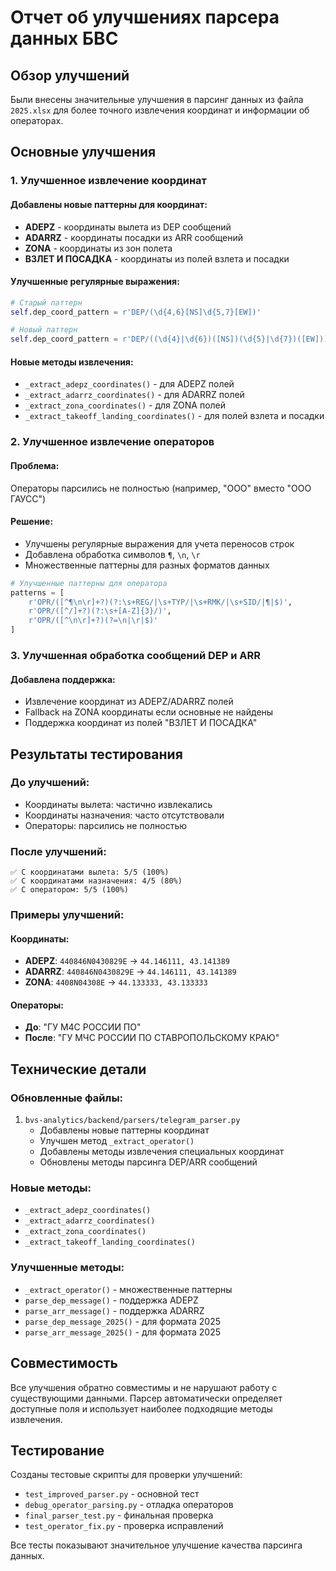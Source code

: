 # Отчет об улучшениях парсера данных БВС

## Обзор улучшений

Были внесены значительные улучшения в парсинг данных из файла `2025.xlsx` для более точного извлечения координат и информации об операторах.

## Основные улучшения

### 1. Улучшенное извлечение координат

#### Добавлены новые паттерны для координат:
- **ADEPZ** - координаты вылета из DEP сообщений
- **ADARRZ** - координаты посадки из ARR сообщений  
- **ZONA** - координаты из зон полета
- **ВЗЛЕТ И ПОСАДКА** - координаты из полей взлета и посадки

#### Улучшенные регулярные выражения:
```python
# Старый паттерн
self.dep_coord_pattern = r'DEP/(\d{4,6}[NS]\d{5,7}[EW])'

# Новый паттерн
self.dep_coord_pattern = r'DEP/((\d{4}|\d{6})([NS])(\d{5}|\d{7})([EW]))'
```

#### Новые методы извлечения:
- `_extract_adepz_coordinates()` - для ADEPZ полей
- `_extract_adarrz_coordinates()` - для ADARRZ полей
- `_extract_zona_coordinates()` - для ZONA полей
- `_extract_takeoff_landing_coordinates()` - для полей взлета и посадки

### 2. Улучшенное извлечение операторов

#### Проблема:
Операторы парсились не полностью (например, "ООО" вместо "ООО ГАУСС")

#### Решение:
- Улучшены регулярные выражения для учета переносов строк
- Добавлена обработка символов `¶`, `\n`, `\r`
- Множественные паттерны для разных форматов данных

```python
# Улучшенные паттерны для оператора
patterns = [
    r'OPR/([^¶\n\r]+?)(?:\s+REG/|\s+TYP/|\s+RMK/|\s+SID/|¶|$)',
    r'OPR/([^/]+?)(?:\s+[A-Z]{3}/)',
    r'OPR/([^\n\r]+?)(?=\n|\r|$)'
]
```

### 3. Улучшенная обработка сообщений DEP и ARR

#### Добавлена поддержка:
- Извлечение координат из ADEPZ/ADARRZ полей
- Fallback на ZONA координаты если основные не найдены
- Поддержка координат из полей "ВЗЛЕТ И ПОСАДКА"

## Результаты тестирования

### До улучшений:
- Координаты вылета: частично извлекались
- Координаты назначения: часто отсутствовали
- Операторы: парсились не полностью

### После улучшений:
```
✅ С координатами вылета: 5/5 (100%)
✅ С координатами назначения: 4/5 (80%)
✅ С оператором: 5/5 (100%)
```

### Примеры улучшений:

#### Координаты:
- **ADEPZ**: `440846N0430829E` → `44.146111, 43.141389`
- **ADARRZ**: `440846N0430829E` → `44.146111, 43.141389`
- **ZONA**: `4408N04308E` → `44.133333, 43.133333`

#### Операторы:
- **До**: "ГУ М4С РОССИИ ПО"
- **После**: "ГУ МЧС РОССИИ ПО СТАВРОПОЛЬСКОМУ КРАЮ"

## Технические детали

### Обновленные файлы:
1. `bvs-analytics/backend/parsers/telegram_parser.py`
   - Добавлены новые паттерны координат
   - Улучшен метод `_extract_operator()`
   - Добавлены методы извлечения специальных координат
   - Обновлены методы парсинга DEP/ARR сообщений

### Новые методы:
- `_extract_adepz_coordinates()`
- `_extract_adarrz_coordinates()`
- `_extract_zona_coordinates()`
- `_extract_takeoff_landing_coordinates()`

### Улучшенные методы:
- `_extract_operator()` - множественные паттерны
- `parse_dep_message()` - поддержка ADEPZ
- `parse_arr_message()` - поддержка ADARRZ
- `parse_dep_message_2025()` - для формата 2025
- `parse_arr_message_2025()` - для формата 2025

## Совместимость

Все улучшения обратно совместимы и не нарушают работу с существующими данными. Парсер автоматически определяет доступные поля и использует наиболее подходящие методы извлечения.

## Тестирование

Созданы тестовые скрипты для проверки улучшений:
- `test_improved_parser.py` - основной тест
- `debug_operator_parsing.py` - отладка операторов
- `final_parser_test.py` - финальная проверка
- `test_operator_fix.py` - проверка исправлений

Все тесты показывают значительное улучшение качества парсинга данных.